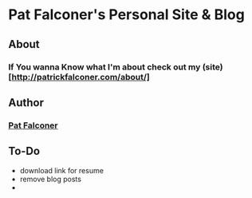 # Pat Falconer's Personal Site & Blog
## About
### If You wanna Know what I'm about check out my (site)[http://patrickfalconer.com/about/]
## Author 
### [Pat Falconer](https://github.com/P-J-FALCONER/)
## To-Do
* download link for resume
* remove blog posts
* 